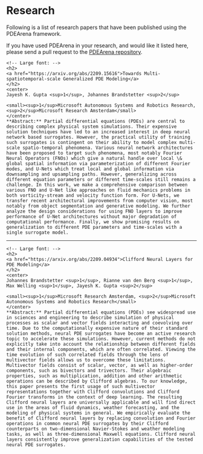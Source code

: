 
# Research

Following is a list of research papers that have been published using the PDEArena framework.

If you have used PDEArena in your research, and would like it listed here, please send a pull request to the [PDEArena repository](https://github.com/microsoft/pdearena).


    <!-- Large font: -->
    <h2>
    <a href="https://arxiv.org/abs/2209.15616">Towards Multi-spatiotemporal-scale Generalized PDE Modeling</a>
    </h2>
    <center>
    Jayesh K. Gupta <sup>1</sup>, Johannes Brandstetter <sup>2</sup>
        
    <small><sup>1</sup>Microsoft Autonomous Systems and Robotics Research, <sup>2</sup>Microsoft Research Amsterdam</small>
    </center>
    **Abstract:** Partial differential equations (PDEs) are central to describing complex physical system simulations. Their expensive solution techniques have led to an increased interest in deep neural network based surrogates. However, the practical utility of training such surrogates is contingent on their ability to model complex multi-scale spatio-temporal phenomena. Various neural network architectures have been proposed to target such phenomena, most notably Fourier Neural Operators (FNOs) which give a natural handle over local \& global spatial information via parameterization of different Fourier modes, and U-Nets which treat local and global information via downsampling and upsampling paths. However, generalizing across different equation parameters or different time-scales still remains a challenge. In this work, we make a comprehensive comparison between various FNO and U-Net like approaches on fluid mechanics problems in both vorticity-stream and velocity function form. For U-Nets, we transfer recent architectural improvements from computer vision, most notably from object segmentation and generative modeling. We further analyze the design considerations for using FNO layers to improve performance of U-Net architectures without major degradation of computational performance. Finally, we show promising results on generalization to different PDE parameters and time-scales with a single surrogate model.



    

---



    <!-- Large font: -->
    <h2>
    <a href="https://arxiv.org/abs/2209.04934">Clifford Neural Layers for PDE Modeling</a>
    </h2>
    <center>
    Johannes Brandstetter <sup>1</sup>, Rianne van den Berg <sup>1</sup>, Max Welling <sup>1</sup>, Jayesh K. Gupta <sup>2</sup>
        
    <small><sup>1</sup>Microsoft Research Amsterdam, <sup>2</sup>Microsoft Autonomous Systems and Robotics Research</small>
    </center>
    **Abstract:** Partial differential equations (PDEs) see widespread use in sciences and engineering to describe simulation of physical processes as scalar and vector fields interacting and coevolving over time. Due to the computationally expensive nature of their standard solution methods, neural PDE surrogates have become an active research topic to accelerate these simulations. However, current methods do not explicitly take into account the relationship between different fields and their internal components, which are often correlated. Viewing the time evolution of such correlated fields through the lens of multivector fields allows us to overcome these limitations. Multivector fields consist of scalar, vector, as well as higher-order components, such as bivectors and trivectors. Their algebraic properties, such as multiplication, addition and other arithmetic operations can be described by Clifford algebras. To our knowledge, this paper presents the first usage of such multivector representations together with Clifford convolutions and Clifford Fourier transforms in the context of deep learning. The resulting Clifford neural layers are universally applicable and will find direct use in the areas of fluid dynamics, weather forecasting, and the modeling of physical systems in general. We empirically evaluate the benefit of Clifford neural layers by replacing convolution and Fourier operations in common neural PDE surrogates by their Clifford counterparts on two-dimensional Navier-Stokes and weather modeling tasks, as well as three-dimensional Maxwell equations. Clifford neural layers consistently improve generalization capabilities of the tested neural PDE surrogates.



    